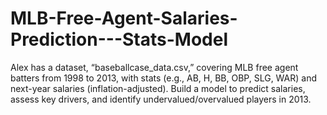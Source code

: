 # MLB-Free-Agent-Salaries-Prediction---Stats-Model
Alex has a dataset, “baseballcase_data.csv,” covering MLB free agent batters from 1998 to 2013, with stats (e.g., AB, H, BB, OBP, SLG, WAR) and next-year salaries (inflation-adjusted). 
Build a model to predict salaries, assess key drivers, and identify undervalued/overvalued players in 2013.
